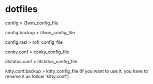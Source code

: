 # dotfiles

config > i3wm_config_file

config.backup > i3wm_config_file

config.rasi > rofi_config_file

conky.conf > conky_config_file

i3status.conf > i3status_config_file

kitty.conf.backup > kitty_config_file (If you want to use it, you have to rename it as follow 'kitty.conf')
